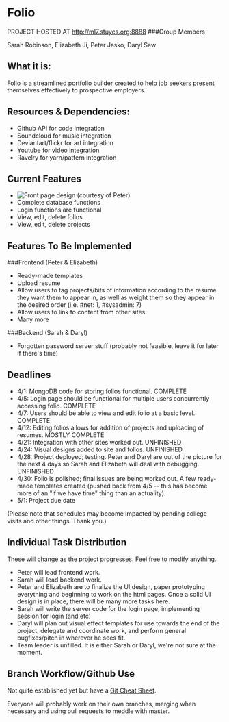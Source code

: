 Folio
=========
PROJECT HOSTED AT http://ml7.stuycs.org:8888
###Group Members

Sarah Robinson, Elizabeth Ji, Peter Jasko, Daryl Sew

What it is:  
-----------
Folio is a streamlined portfolio builder created to help job seekers present themselves effectively to prospective employers.  

Resources & Dependencies:
------------------------
*   Github API for code integration  
*   Soundcloud for music integration
*   Deviantart/flickr for art integration
*   Youtube for video integration
*   Ravelry for yarn/pattern integration

Current Features
----------------
*   ![Front page design](http://i1322.photobucket.com/albums/u568/Daryl_LikeaBoshkosh/ScreenShot2013-03-25at105308PM1_zpsb15aa15b.png) (courtesy of Peter)
*   Complete database functions  
*   Login functions are functional
*   View, edit, delete folios
*   View, edit, delete projects


Features To Be Implemented
--------------------------

###Frontend  (Peter & Elizabeth) 
*   Ready-made templates
*   Upload resume  
*   Allow users to tag projects/bits of information according to the resume they want them to appear in, as well as weight them so they appear in the desired order (i.e. #net: 1, #sysadmin: 7)  
*   Allow users to link to content from other sites   
*   Many more

###Backend  (Sarah & Daryl)
*   Forgotten password server stuff (probably not feasible, leave it for later if there's time)

Deadlines
---------

*    4/1: MongoDB code for storing folios functional.  COMPLETE
*    4/5: Login page should be functional for multiple users concurrently accessing folio. COMPLETE
*    4/7: Users should be able to view and edit folio at a basic level. COMPLETE
*    4/12: Editing folios allows for addition of projects and uploading of resumes. MOSTLY COMPLETE
*    4/21: Integration with other sites worked out. UNFINISHED
*    4/24: Visual designs added to site and folios.  UNFINISHED
*    4/28: Project deployed; testing. Peter and Daryl are out of the picture for the next 4 days so Sarah and Elizabeth will deal with debugging. UNFINISHED
*    4/30: Folio is polished; final issues are being worked out.  A few ready-made templates created (pushed back from 4/5 -- this has become more of an "if we have time" thing than an actuality).
*    5/1: Project due date  

(Please note that schedules may become impacted by pending college visits and other things. Thank you.)

Individual Task Distribution
----------------------------
These will change as the project progresses. Feel free to modify anything. 
*   Peter will lead frontend work.
*   Sarah will lead backend work.
*   Peter and Elizabeth are to finalize the UI design, paper prototyping everything and beginning to work on the html pages. Once a solid UI design is in place, there will be many more tasks here.  
*   Sarah will write the server code for the login page, implementing session for login (and etc)
*   Daryl will plan out visual effect templates for use towards the end of the project, delegate and coordinate work, and perform general bugfixes/pitch in wherever he sees fit.
*   Team leader is unfilled. It is either Sarah or Daryl, we're not sure at the moment.

Branch Workflow/Github Use
--------------------------
Not quite established yet but have a [Git Cheat Sheet](http://byte.kde.org/~zrusin/git/git-cheat-sheet-medium.png).

Everyone will probably work on their own branches, merging when necessary and using pull requests to meddle with master.  
